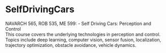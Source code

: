 # SelfDrivingCars
NAVARCH 565, ROB 535, ME 599: - Self Driving Cars: Perception and Control  
This course covers the underlying technologies in perception and control. Topics include deep learning, computer vision, sensor fusion, localization, trajectory optimization, obstacle avoidance, vehicle dynamics. 
